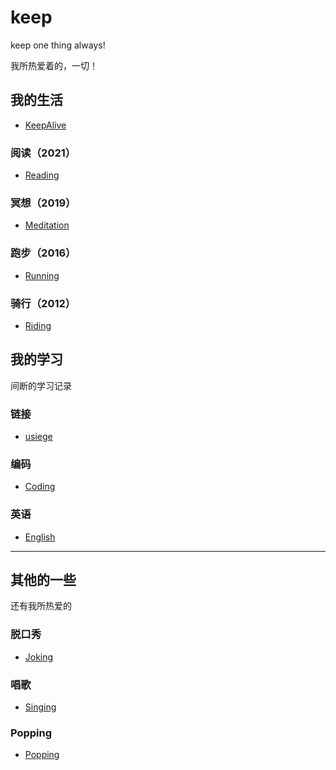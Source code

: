 # keep

keep one thing always!

我所热爱着的，一切！

## 我的生活

- [KeepAlive](./alive)

### 阅读（2021）

- [Reading](./reading)

### 冥想（2019）

- [Meditation](./meditation)

### 跑步（2016）

- [Running](./running)

### 骑行（2012）

- [Riding](./riding)


## 我的学习

间断的学习记录

### 链接

- [usiege](https://github.com/usiege/usiege.github.io)

### 编码

- [Coding](https://github.com/usiege/Keep-Coding)

### 英语 

- [English](./study/english)

-----------

## 其他的一些

还有我所热爱的

### 脱口秀
- [Joking](./others/joking)

### 唱歌
- [Singing](./others/singing)

### Popping
- [Popping](./others/popping)


